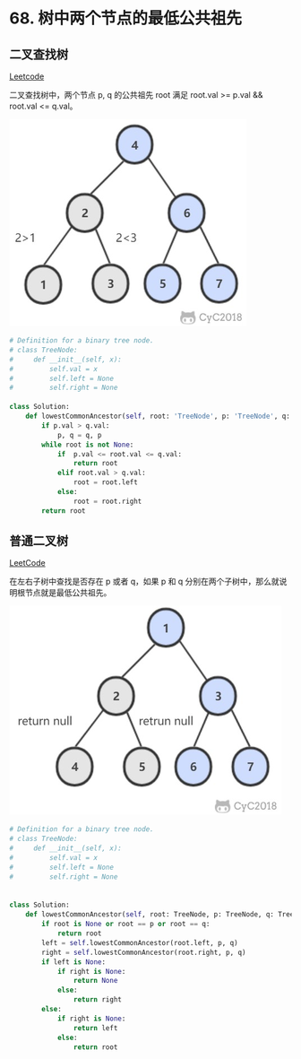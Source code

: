 # 68. 树中两个节点的最低公共祖先

## 二叉查找树

[Leetcode](https://leetcode-cn.com/problems/er-cha-sou-suo-shu-de-zui-jin-gong-gong-zu-xian-lcof/)

二叉查找树中，两个节点 p, q 的公共祖先 root 满足 root.val >= p.val && root.val <= q.val。

![图示](../pics/047faac4-a368-4565-8331-2b66253080d3.jpg)

```python
# Definition for a binary tree node.
# class TreeNode:
#     def __init__(self, x):
#         self.val = x
#         self.left = None
#         self.right = None

class Solution:
    def lowestCommonAncestor(self, root: 'TreeNode', p: 'TreeNode', q: 'TreeNode') -> 'TreeNode':
        if p.val > q.val:
            p, q = q, p
        while root is not None:
            if  p.val <= root.val <= q.val:
                return root
            elif root.val > q.val:
                root = root.left
            else:
                root = root.right
        return root
```

## 普通二叉树

[LeetCode](https://leetcode-cn.com/problems/er-cha-shu-de-zui-jin-gong-gong-zu-xian-lcof/)

在左右子树中查找是否存在 p 或者 q，如果 p 和 q 分别在两个子树中，那么就说明根节点就是最低公共祖先。

![图示](../pics/d27c99f0-7881-4f2d-9675-c75cbdee3acd.jpg)

```python
# Definition for a binary tree node.
# class TreeNode:
#     def __init__(self, x):
#         self.val = x
#         self.left = None
#         self.right = None


class Solution:
    def lowestCommonAncestor(self, root: TreeNode, p: TreeNode, q: TreeNode) -> TreeNode:
        if root is None or root == p or root == q:
            return root
        left = self.lowestCommonAncestor(root.left, p, q)
        right = self.lowestCommonAncestor(root.right, p, q)
        if left is None:
            if right is None:
                return None
            else:
                return right
        else:
            if right is None:
                return left
            else:
                return root
```
